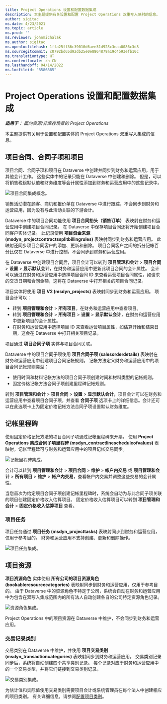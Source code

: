 ```yaml
---
title: Project Operations 设置和配置数据集成
description: 本主题提供有关设置和配置 Project Operations 双重写入映射的信息。
author: sigitac
ms.date: 4/23/2021
ms.topic: article
ms.prod: ''
ms.reviewer: johnmichalak
ms.author: sigitac
ms.openlocfilehash: 1ffa25ff36c39010d6aee31d928c3eaa0086c3d8
ms.sourcegitcommit: c0792bd65d92db25e0e8864879a19c4b93efb10c
ms.translationtype: HT
ms.contentlocale: zh-CN
ms.lasthandoff: 04/14/2022
ms.locfileid: "8586885"
---
```

# <a name="project-operations-setup-and-configuration-data-integration"></a>Project Operations 设置和配置数据集成

_**适用于：** 面向资源/非库存场景的 Project Operations_

本主题提供有关用于设置和配置实体的 Project Operations 双重写入集成的信息。

## <a name="project-contracts-contract-lines-and-projects"></a>项目合同、合同子项和项目

项目合同、合同子项和项目在 Dataverse 中创建并同步到财务和运营应用，用于其他会计工作。 这些实体中的记录只能在 Dataverse 中创建和删除。 但是，可以将销售税组默认值和财务维度等会计属性添加到财务和运营应用中的这些记录中。

  ![项目合同集成概念。](./media/1ProjectContract.jpg)

销售活动潜在顾客、商机和报价单在 Dataverse 中进行跟踪，不会同步到财务和运营应用，因为没有与此活动关联的下游会计。

Dataverse 中的项目合同功能使用 **项目合同抬头（销售订单）** 表映射在财务和运营应用中创建项目合同记录。 在 Dataverse 中保存项目合同还将开始创建项目合同客户实体记录。 此记录使用 **项目资金来源 (msdyn\_projectcontractssplitbillingrules)** 表映射同步到财务和运营应用。 此映射还同步项目合同客户的添加、更新和删除。 项目合同客户之间的拆分记帐百分比仅在 Dataverse 中进行控制，不会同步到财务和运营应用。

在 Dataverse 中创建项目合同后，项目会计可以转到 **项目管理和会计** > **项目合同** > **设置** > **显示默认会计**，在财务和运营应用中更新此项目合同的会计属性。 会计可以通过在财务和运营应用中选择项目合同 ID 来查看运营项目合同属性，如请求的交货日期和合同金额，这将在 Dataverse 中打开相关的项目合同记录。

项目实体将使用 **项目 V2 (msdyn\_projects)** 表映射同步到财务和运营应用。 项目会计可以：

  - 转到 **项目管理和会计** > **所有项目**，在财务和运营应用中查看项目。 
  - 转到 **项目管理和会计** > **所有项目** > **设置** > **显示默认会计**，在财务和运营应用中更新项目的会计属性。  
  - 在财务和运营应用中选择项目 ID 来查看运营项目属性，如估算开始和结束日期，这会在 Dataverse 中打开相关项目记录。

项目通过 **项目合同子项** 实体与项目合同关联。

Dataverse 中的项目合同子项使用 **项目合同子项 (salesorderdetails)** 表映射在财务和运营应用中创建项目合同记帐规则。 记帐方法定义财务和运营应用中的项目合同记帐规则类型：

  - 使用时间和材料记帐方法的项目合同子项创建时间和材料类型的记帐规则。
  - 固定价格记帐方法合同子项创建里程碑记帐规则。

转到 **项目管理和会计** > **项目合同** > **设置** > **显示默认会计**，项目会计可以在财务和运营应用中查看项目合同子项，并查看 **合同子项** 选项卡上的详细信息。会计还可以在此选项卡上为固定价格记帐方法合同子项设置默认财务维度。

## <a name="billing-milestones"></a>记帐里程碑

使用固定价格记帐方法的项目合同子项通过记帐里程碑来开票。 使用 **Project Operations 集成合同子项里程碑 (msdyn\_contractlinescheduleofvalues)** 表映射，记帐里程碑可与财务和运营应用中的项目记帐交易同步。

  ![记帐里程碑集成。](./media/2Milestones.jpg)

会计可以转到 **项目管理和会计** > **项目合同** > **维护** > **帐户内交易** 或 **项目管理和会计** > **所有项目** > **维护** > **帐户内交易**，查看帐户内交易并调整这些交易的会计属性。

当您首次为给定项目合同子项创建记帐里程碑时，系统会自动为与此合同子项关联的项目创建固定价格收入估算项目。 固定价格收入估算项目可以转到 **项目管理和会计** > **固定价格收入估算项目** 查看。

### <a name="project-tasks"></a>项目任务

项目任务通过 **项目任务 (msdyn\_projecttasks)** 表映射同步到财务和运营应用，仅用于参考目的。 财务和运营应用不支持创建、更新和删除操作。

  ![项目任务集成。](./media/3Tasks.jpg)

## <a name="project-resources"></a>项目资源

**项目资源角色** 实体使用 **所有公司的项目资源角色 (bookableresourcecategories)** 表映射同步到财务和运营应用，仅用于参考目的。 由于 Dataverse 中的资源角色不特定于公司，系统会自动在财务和运营应用中为包含在双写入集成范围内的所有法人自动创建各自的公司特定资源角色记录。

![资源角色集成。](./media/5Resources.jpg)

Project Operations 中的项目资源在 Dataverse 中维护，不会同步到财务和运营应用。

### <a name="transaction-categories"></a>交易记录类别

交易类别在 Dataverse 中维护，并使用 **项目交易类别 (msdyn\_transactioncategories)** 表映射同步到财务和运营应用。 交易类别记录同步后，系统将自动创建四个共享类别记录。 每个记录对应于财务和运营应用中的一个交易类型，并将它们链接到交易类别记录。

![交易类别集成。](./media/4TransactionCategories.jpg)

为估计值和实际值使用交易类别需要项目会计或系统管理员在每个法人中创建相应的项目类别。 有关详细信息，请参阅[配置项目类别](../project-accounting/configure-project-categories.md)。
